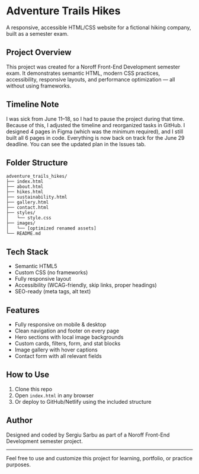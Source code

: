 # Adventure Trails Hikes

A responsive, accessible HTML/CSS website for a fictional hiking company, built as a semester exam.

## Project Overview

This project was created for a Noroff Front-End Development semester exam. It demonstrates semantic HTML, modern CSS practices, accessibility, responsive layouts, and performance optimization — all without using frameworks.

## Timeline Note

I was sick from June 11–18, so I had to pause the project during that time. Because of this, I adjusted the timeline and reorganized tasks in GitHub. I designed 4 pages in Figma (which was the minimum required), and I still built all 6 pages in code. Everything is now back on track for the June 29 deadline. You can see the updated plan in the Issues tab.

## Folder Structure

```plaintext
adventure_trails_hikes/
├── index.html
├── about.html
├── hikes.html
├── sustainability.html
├── gallery.html
├── contact.html
├── styles/
│   └── style.css
├── images/
│   └── [optimized renamed assets]
└── README.md
```

## Tech Stack

- Semantic HTML5
- Custom CSS (no frameworks)
- Fully responsive layout
- Accessibility (WCAG-friendly, skip links, proper headings)
- SEO-ready (meta tags, alt text)

## Features

- Fully responsive on mobile & desktop
- Clean navigation and footer on every page
- Hero sections with local image backgrounds
- Custom cards, filters, form, and stat blocks
- Image gallery with hover captions
- Contact form with all relevant fields

## How to Use

1. Clone this repo
2. Open `index.html` in any browser
3. Or deploy to GitHub/Netlify using the included structure

## Author

Designed and coded by Sergiu Sarbu as part of a Noroff Front-End Development semester project.

---

Feel free to use and customize this project for learning, portfolio, or practice purposes.

